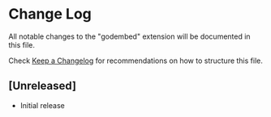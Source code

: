 # Change Log

All notable changes to the "godembed" extension will be documented in this file.

Check [Keep a Changelog](http://keepachangelog.com/) for recommendations on how to structure this file.

## [Unreleased]

- Initial release